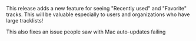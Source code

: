 This release adds a new feature for seeing "Recently used" and "Favorite"
tracks. This will be valuable especially to users and organizations who have
large tracklists!

This also fixes an issue people saw with Mac auto-updates failing
